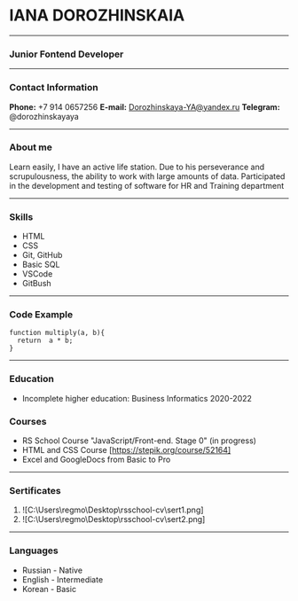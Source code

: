 # IANA DOROZHINSKAIA
*****************************
### Junior Fontend Developer
-----------------------------



### Contact Information

**Phone:** +7 914 0657256
**E-mail:** Dorozhinskaya-YA@yandex.ru
**Telegram:** @dorozhinskayaya

------------------------------

### About me

Learn easily, I have an active life station.
Due to his perseverance and scrupulousness, the ability to work with large amounts of data.
Participated in the development and testing of software for HR and Training department

------------------------------

### Skills
* HTML
* CSS
* Git, GitHub
* Basic SQL
* VSCode
* GitBush

------------------------------

### Code Example
```
function multiply(a, b){
  return  a * b;
}
```

------------------------------

### Education

* Incomplete higher education: Business Informatics 2020-2022

### Courses

* RS School Course "JavaScript/Front-end. Stage 0" (in progress)
* HTML and CSS Course [https://stepik.org/course/52164]
* Excel and GoogleDocs from Basic to Pro 

------------------------------

### Sertificates
1. ![C:\Users\regmo\Desktop\rsschool-cv\sert1.png]
2. ![C:\Users\regmo\Desktop\rsschool-cv\sert2.png]

------------------------------

### Languages

* Russian - Native
* English - Intermediate
* Korean - Basic


